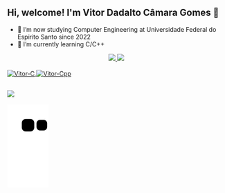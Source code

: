 ## Hi, welcome! I'm Vitor Dadalto Câmara Gomes 👋

- 🔭 I’m now studying Computer Engineering at Universidade Federal do Espirito Santo since 2022
- 🌱 I’m currently learning C/C++

<div align="center">
  <a href="https://github.com/vitordcgomes">
  <img height="180em" src="https://github-readme-stats.vercel.app/api?username=vitordcgomes&show_icons=true&theme=dracula&include_all_commits=true&count_private=true"/>
  <img height="180em" src="https://github-readme-stats.vercel.app/api/top-langs/?username=vitordcgomes&layout=compact&langs_count=7&theme=dracula"/>
</div>

<div style="display: inline_block"><br>
  <img align="center" alt="Vitor-C" height="30" width="40" src="https://cdn.jsdelivr.net/gh/devicons/devicon/icons/c/c-original.svg">
  <img align="center" alt="Vitor-Cpp" height="30" width="40" src="https://cdn.jsdelivr.net/gh/devicons/devicon/icons/cplusplus/cplusplus-original.svg">
</div>

##

<div>
 
  <a href = "mailto:vitordcgomes@gmail.com"><img src="https://img.shields.io/badge/-Gmail-%23333?style=for-the-badge&logo=gmail&logoColor=white" target="_blank"></a>
 
  ![Snake animation](https://github.com/vitordcgomes/vitordcgomes/blob/output/github-contribution-grid-snake.svg)
 
</div>
